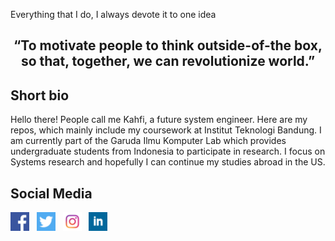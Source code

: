 
<!--
Banner
Brief description
Social Media Links
-->

<p> Everything that I do, I always devote it to one idea </p>
<h2 align="center"> “To motivate people to think outside-of-the box, so that, together, we can revolutionize world.” </h2>


<h2> Short bio </h2>
<p align = "left" > Hello there! People call me Kahfi, a future system engineer. Here are my repos, which mainly include my coursework at Institut Teknologi Bandung. I am currently part of the Garuda Ilmu Komputer Lab which provides undergraduate students from Indonesia to participate in research. I focus on Systems research and hopefully I can continue my studies abroad in the US.</p> 

## Social Media
<a href="https://facebook.com/kahfi.zulkifli"><img height="30" src="https://github.com/kahfizulkifli/kahfizulkifli/blob/main/images/fb.png"></a>&nbsp;&nbsp;
<a href="https://twitter.com/sbhnkahfi"><img height="30" src="https://github.com/kahfizulkifli/kahfizulkifli/blob/main/images/twitter.png"></a>&nbsp;&nbsp;
<a href="https://instagram.com/ksz002"><img height="30" src="https://github.com/kahfizulkifli/kahfizulkifli/blob/main/images/instagram-logo-png-transparent-0.png"></a>&nbsp;&nbsp;
<a href="https://www.linkedin.com/in/kahfizulkifli/"><img height="30" src="https://github.com/kahfizulkifli/kahfizulkifli/blob/main/images/LinkedIn-Logo.png"></a>
